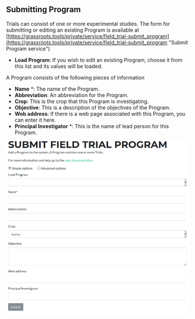 ## Submitting Program

Trials can consist of one or more experimental studies.  The form for submitting or editing an existing Program is available at [https://grassroots.tools/private/service/field_trial-submit_program](https://grassroots.tools/private/service/field_trial-submit_program "Submit Program service")

 * **Load Program**: If you wish to edit an existing Program, choose it from this list and its values will be loaded.

A Program consists of the following pieces of information

 * **Name** *: The name of the Program.
 * **Abbreviation**: An abbreviation for the Program.
 * **Crop**: This is the crop that this Program is investigating.
 * **Objective**: This is a description of the objectives of the Program.
 * **Web address**: If there is a web page associated with this Program, you can enter it here.
 * **Principal Investigator** *: This is the name of lead person for this Program.

![The form for submitting a Program](images/submit_program.png "Submit Program")

